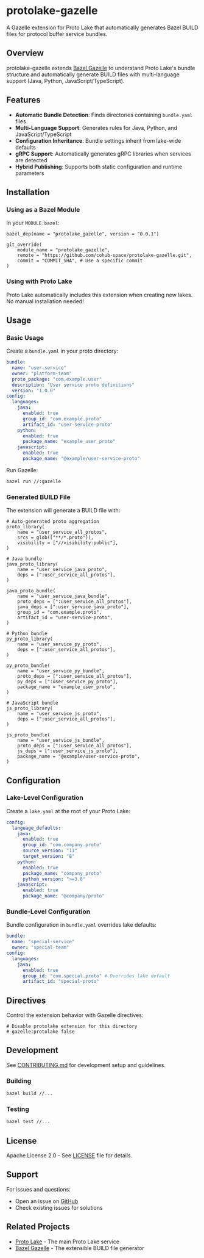 # protolake-gazelle

A Gazelle extension for Proto Lake that automatically generates Bazel BUILD files for protocol buffer service bundles.

## Overview

protolake-gazelle extends [Bazel Gazelle](https://github.com/bazelbuild/bazel-gazelle) to understand Proto Lake's bundle structure and automatically generate BUILD files with multi-language support (Java, Python, JavaScript/TypeScript).

## Features

- **Automatic Bundle Detection**: Finds directories containing `bundle.yaml` files
- **Multi-Language Support**: Generates rules for Java, Python, and JavaScript/TypeScript
- **Configuration Inheritance**: Bundle settings inherit from lake-wide defaults
- **gRPC Support**: Automatically generates gRPC libraries when services are detected
- **Hybrid Publishing**: Supports both static configuration and runtime parameters

## Installation

### Using as a Bazel Module

In your `MODULE.bazel`:

```starlark
bazel_dep(name = "protolake_gazelle", version = "0.0.1")

git_override(
    module_name = "protolake_gazelle",
    remote = "https://github.com/cohub-space/protolake-gazelle.git",
    commit = "COMMIT_SHA", # Use a specific commit
)
```

### Using with Proto Lake

Proto Lake automatically includes this extension when creating new lakes. No manual installation needed!

## Usage

### Basic Usage

Create a `bundle.yaml` in your proto directory:

```yaml
bundle:
  name: "user-service"
  owner: "platform-team"
  proto_package: "com.example.user"
  description: "User service proto definitions"
  version: "1.0.0"
config:
  languages:
    java:
      enabled: true
      group_id: "com.example.proto"
      artifact_id: "user-service-proto"
    python:
      enabled: true
      package_name: "example_user_proto"
    javascript:
      enabled: true
      package_name: "@example/user-service-proto"
```

Run Gazelle:

```bash
bazel run //:gazelle
```

### Generated BUILD File

The extension will generate a BUILD file with:

```starlark
# Auto-generated proto aggregation
proto_library(
    name = "user_service_all_protos",
    srcs = glob(["**/*.proto"]),
    visibility = ["//visibility:public"],
)

# Java bundle
java_proto_library(
    name = "user_service_java_proto",
    deps = [":user_service_all_protos"],
)

java_proto_bundle(
    name = "user_service_java_bundle",
    proto_deps = [":user_service_all_protos"],
    java_deps = [":user_service_java_proto"],
    group_id = "com.example.proto",
    artifact_id = "user-service-proto",
)

# Python bundle  
py_proto_library(
    name = "user_service_py_proto",
    deps = [":user_service_all_protos"],
)

py_proto_bundle(
    name = "user_service_py_bundle",
    proto_deps = [":user_service_all_protos"],
    py_deps = [":user_service_py_proto"],
    package_name = "example_user_proto",
)

# JavaScript bundle
js_proto_library(
    name = "user_service_js_proto",
    deps = [":user_service_all_protos"],
)

js_proto_bundle(
    name = "user_service_js_bundle",
    proto_deps = [":user_service_all_protos"],
    js_deps = [":user_service_js_proto"],
    package_name = "@example/user-service-proto",
)
```

## Configuration

### Lake-Level Configuration

Create a `lake.yaml` at the root of your Proto Lake:

```yaml
config:
  language_defaults:
    java:
      enabled: true
      group_id: "com.company.proto"
      source_version: "11"
      target_version: "8"
    python:
      enabled: true
      package_name: "company_proto"
      python_version: ">=3.8"
    javascript:
      enabled: true
      package_name: "@company/proto"
```

### Bundle-Level Configuration

Bundle configuration in `bundle.yaml` overrides lake defaults:

```yaml
bundle:
  name: "special-service"
  owner: "special-team"
config:
  languages:
    java:
      enabled: true
      group_id: "com.special.proto" # Overrides lake default
      artifact_id: "special-proto"
```

## Directives

Control the extension behavior with Gazelle directives:

```starlark
# Disable protolake extension for this directory
# gazelle:protolake false
```

## Development

See [CONTRIBUTING.md](CONTRIBUTING.md) for development setup and guidelines.

### Building

```bash
bazel build //...
```

### Testing

```bash
bazel test //...
```

## License

Apache License 2.0 - See [LICENSE](LICENSE) file for details.

## Support

For issues and questions:
- Open an issue on [GitHub](https://github.com/cohub-space/protolake-gazelle/issues)
- Check existing issues for solutions

## Related Projects

- [Proto Lake](https://github.com/Cohub-Space/Protolake) - The main Proto Lake service
- [Bazel Gazelle](https://github.com/bazelbuild/bazel-gazelle) - The extensible BUILD file generator
